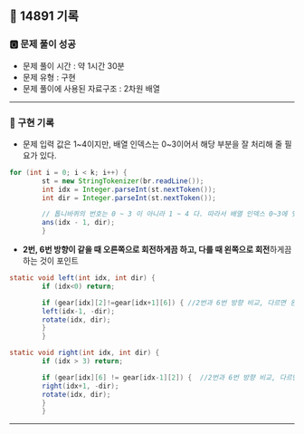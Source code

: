 ## 📝 14891 기록
### 🅾️ 문제 풀이 성공
- 문제 풀이 시간 : 약 1시간 30분
- 문제 유형 : 구현
- 문제 풀이에 사용된 자료구조 : 2차원 배열

---

### 📍 구현 기록

- 문제 입력 값은 1~4이지만, 배열 인덱스는 0~3이어서 해당 부분을 잘 처리해 줄 필요가 있다.
```java
for (int i = 0; i < k; i++) {
        st = new StringTokenizer(br.readLine());
        int idx = Integer.parseInt(st.nextToken());
        int dir = Integer.parseInt(st.nextToken());

        // 톱니바퀴의 번호는 0 ~ 3 이 아니라 1 ~ 4 다. 따라서 배열 인덱스 0~3에 맞춰줘야 한다.
        ans(idx - 1, dir);
        }
```

- **2번, 6번 방향이 같을 때 오른쪽으로 회전하게끔 하고, 다를 때 왼쪽으로 회전**하게끔 하는 것이 포인트

```java
static void left(int idx, int dir) {
        if (idx<0) return;

        if (gear[idx][2]!=gear[idx+1][6]) { //2번과 6번 방향 비교, 다르면 왼쪽으로 회전
        left(idx-1, -dir);
        rotate(idx, dir);
        }
        }

static void right(int idx, int dir) {
        if (idx > 3) return;

        if (gear[idx][6] != gear[idx-1][2]) {  //2번과 6번 방향 비교, 다르면 오른쪽으로 회전
        right(idx+1, -dir);
        rotate(idx, dir);
        }
        }
```


---

